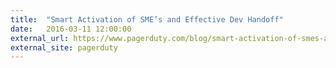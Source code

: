 ```yaml
---
title:  "Smart Activation of SME’s and Effective Dev Handoff"
date:   2016-03-11 12:00:00
external_url: https://www.pagerduty.com/blog/smart-activation-of-smes-and-effective-dev-handoff/
external_site: pagerduty
---
```

